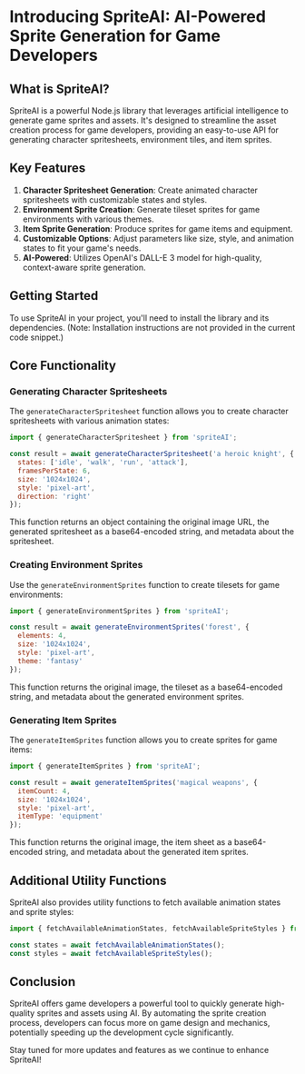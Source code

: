 # Introducing SpriteAI: AI-Powered Sprite Generation for Game Developers

## What is SpriteAI?

SpriteAI is a powerful Node.js library that leverages artificial intelligence to generate game sprites and assets. It's designed to streamline the asset creation process for game developers, providing an easy-to-use API for generating character spritesheets, environment tiles, and item sprites.

## Key Features

1. **Character Spritesheet Generation**: Create animated character spritesheets with customizable states and styles.
2. **Environment Sprite Creation**: Generate tileset sprites for game environments with various themes.
3. **Item Sprite Generation**: Produce sprites for game items and equipment.
4. **Customizable Options**: Adjust parameters like size, style, and animation states to fit your game's needs.
5. **AI-Powered**: Utilizes OpenAI's DALL-E 3 model for high-quality, context-aware sprite generation.

## Getting Started

To use SpriteAI in your project, you'll need to install the library and its dependencies. (Note: Installation instructions are not provided in the current code snippet.)

## Core Functionality

### Generating Character Spritesheets

The `generateCharacterSpritesheet` function allows you to create character spritesheets with various animation states:

```javascript
import { generateCharacterSpritesheet } from 'spriteAI';

const result = await generateCharacterSpritesheet('a heroic knight', {
  states: ['idle', 'walk', 'run', 'attack'],
  framesPerState: 6,
  size: '1024x1024',
  style: 'pixel-art',
  direction: 'right'
});
```

This function returns an object containing the original image URL, the generated spritesheet as a base64-encoded string, and metadata about the spritesheet.

### Creating Environment Sprites

Use the `generateEnvironmentSprites` function to create tilesets for game environments:

```javascript
import { generateEnvironmentSprites } from 'spriteAI';

const result = await generateEnvironmentSprites('forest', {
  elements: 4,
  size: '1024x1024',
  style: 'pixel-art',
  theme: 'fantasy'
});
```

This function returns the original image, the tileset as a base64-encoded string, and metadata about the generated environment sprites.

### Generating Item Sprites

The `generateItemSprites` function allows you to create sprites for game items:

```javascript
import { generateItemSprites } from 'spriteAI';

const result = await generateItemSprites('magical weapons', {
  itemCount: 4,
  size: '1024x1024',
  style: 'pixel-art',
  itemType: 'equipment'
});
```

This function returns the original image, the item sheet as a base64-encoded string, and metadata about the generated item sprites.

## Additional Utility Functions

SpriteAI also provides utility functions to fetch available animation states and sprite styles:

```javascript
import { fetchAvailableAnimationStates, fetchAvailableSpriteStyles } from 'spriteAI';

const states = await fetchAvailableAnimationStates();
const styles = await fetchAvailableSpriteStyles();
```

## Conclusion

SpriteAI offers game developers a powerful tool to quickly generate high-quality sprites and assets using AI. By automating the sprite creation process, developers can focus more on game design and mechanics, potentially speeding up the development cycle significantly.

Stay tuned for more updates and features as we continue to enhance SpriteAI!